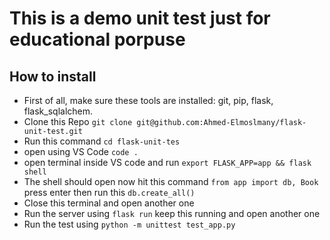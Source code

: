 # This is a demo unit test just for educational porpuse
## How to install
- First of all, make sure these tools are installed: git, pip, flask, flask_sqlalchem.
- Clone this Repo `git clone git@github.com:Ahmed-Elmoslmany/flask-unit-test.git`
- Run this command `cd flask-unit-tes`
- open using VS Code `code .` 
- open terminal inside VS code and run `export FLASK_APP=app && flask shell`
- The shell should open now hit this command `from app import db, Book` press enter then run this `db.create_all()`
- Close this terminal and open another one
- Run the server using `flask run` keep this running and open another one
- Run the test using `python -m unittest test_app.py`
